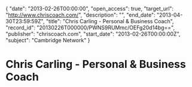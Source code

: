 {
  "date": "2013-02-26T00:00:00", 
  "open_access": true, 
  "target_url": "http://www.chriscoach.com/", 
  "description": "", 
  "end_date": "2013-04-30T23:59:59Z", 
  "title": "Chris Carling - Personal & Business Coach", 
  "record_id": "20130226T000000/PWNS9RUMmc/OEFg20d14bg==", 
  "publisher": "chriscoach.com", 
  "start_date": "2013-02-26T00:00:00Z", 
  "subject": "Cambridge Network"
}

# Chris Carling - Personal & Business Coach

